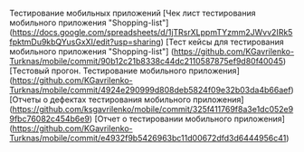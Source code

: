 Тестирование мобильных приложений
[Чек лист тестирования мобильного приложения "Shopping-list"]
(https://docs.google.com/spreadsheets/d/1jTRsrXLppmTYzmm2JWvv2IRk5fpktmDu9kbQYusGxXI/edit?usp=sharing)
[Тест кейсы для тестирования мобильного приложения "Shopping-list"]
(https://github.com/KGavrilenko-Turknas/mobile/commit/90b12c21b8338c44dc2110587875ef9d80f40045)
[Тестовый прогон. Тестирование мобильного приложения]
(https://github.com/KGavrilenko-Turknas/mobile/commit/4924e290999d808deb5824f09e32b03da4b66aef)
[Отчеты о дефектах тестирования мобильного приложения]
(https://github.com/ksgavrilenko/mobile/commit/325f411769f8a3e1dc052e99fbc76082c454b6e9)
[Отчет о тестировании мобильного приложения]
(https://github.com/KGavrilenko-Turknas/mobile/commit/e4932f9b5426963bc11d00672dfd3d6444956c41)
